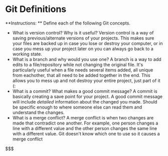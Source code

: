 # Git Definitions

**Instructions: ** Define each of the following Git concepts.

* What is version control?  Why is it useful?
Version control is a way of saving previous/alternate versions of your projects. This makes sure your files are backed up in case you lose or destroy your computer, or in case you mess up your project later on you can always go back to a working state.
* What is a branch and why would you use one?
A branch is a way to add edits to a file/repository while not changing the original file. It's particularly useful when a file needs several items added, all unique from eachother, that all need to be added together in the end. This allows you to mess up and not destroy your entire project, just part of it (:
* What is a commit? What makes a good commit message?
A commit is basically creating a save point for your project. A good commit message will include *detailed* information about the changed you made. Should be specific enough to where someone else can read them and understand the changes.
* What is a merge conflict?
A merge conflict is when two changes are made that contradict one another. For example, one person changes a line with a different value and the other person changes the same line with a different value. Git doesn't know which one to use so it causes a merge conflict 

$$$$$$$

